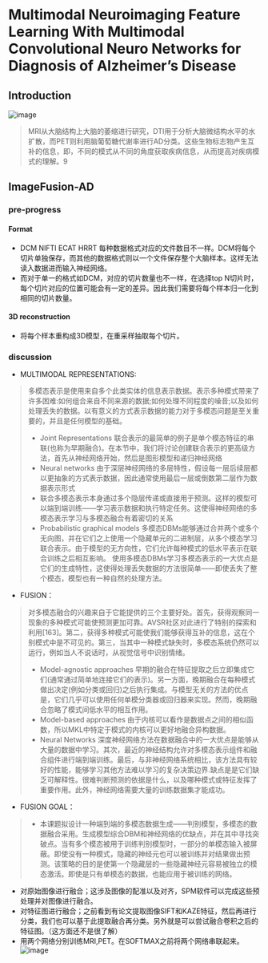 # Multimodal Neuroimaging Feature Learning With Multimodal Convolutional Neuro Networks for Diagnosis of Alzheimer’s Disease
## Introduction
![image](https://timgsa.baidu.com/timg?image&quality=80&size=b9999_10000&sec=1567352132330&di=1c3b7381caa9eddedc5c11b83b56d652&imgtype=0&src=http%3A%2F%2F5b0988e595225.cdn.sohucs.com%2Fimages%2F20181218%2F2fa4a33cadea4fd58609f104b31bd788.jpeg)
> MRI从大脑结构上大脑的萎缩进行研究，DTI用于分析大脑微结构水平的水扩散，而PET则利用脑葡萄糖代谢率进行AD分类。这些生物标志物产生互补的信息，即，不同的模式从不同的角度获取疾病信息，从而提高对疾病模式的理解。9
## ImageFusion-AD

### pre-progress
#### Format
  - DCM NIFTI ECAT HRRT
  每种数据格式对应的文件数目不一样。DCM将每个切片单独保存，而其他的数据格式则以一个文件保存整个大脑样本。这样无法读入数据进而输入神经网络。
  - 而对于单一的格式如DCM，对应的切片数量也不一样，在选择top N切片时，每个切片对应的位置可能会有一定的差异。因此我们需要将每个样本归一化到相同的切片数量。
#### 3D reconstruction
  - 将每个样本重构成3D模型，在重采样抽取每个切片。

### discussion
- MULTIMODAL REPRESENTATIONS:
> 多模态表示是使用来自多个此类实体的信息表示数据。表示多种模式带来了许多困难:如何组合来自不同来源的数据;如何处理不同程度的噪音;以及如何处理丢失的数据。以有意义的方式表示数据的能力对于多模态问题是至关重要的，并且是任何模型的基础。
>- Joint Representations
>联合表示的最简单的例子是单个模态特征的串联(也称为早期融合)。在本节中，我们将讨论创建联合表示的更高级方法，首先从神经网络开始，然后是图形模型和递归神经网络
>- Neural networks
>由于深层神经网络的多层特性，假设每一层后续层都以更抽象的方式表示数据，因此通常使用最后一层或倒数第二层作为数据表示形式
>- 联合多模态表示本身通过多个隐层传递或直接用于预测。这样的模型可以端到端训练——学习表示数据和执行特定任务。这使得神经网络的多模态表示学习与多模态融合有着密切的关系
>- Probabilistic graphical models
> 多模态DBMs能够通过合并两个或多个无向图，并在它们之上使用一个隐藏单元的二进制层，从多个模态学习联合表示。由于模型的无方向性，它们允许每种模式的低水平表示在联合训练之后相互影响。
> 使用多模态DBMs学习多模态表示的一大优点是它们的生成特性，这使得处理丢失数据的方法很简单——即使丢失了整个模态，模型也有一种自然的处理方法。


- FUSION：
>对多模态融合的兴趣来自于它能提供的三个主要好处。首先，获得观察同一现象的多种模式可能使预测更加可靠。AVSR社区对此进行了特别的探索和利用[163]。第二，获得多种模式可能使我们能够获得互补的信息，这在个别模式中是不可见的。第三，当其中一种模式缺失时，多模态系统仍然可以运行，例如当人不说话时，从视觉信号中识别情绪。
>- Model-agnostic approaches
>早期的融合在特征提取之后立即集成它们(通常通过简单地连接它们的表示)。另一方面，晚期融合在每种模式做出决定(例如分类或回归)之后执行集成。与模型无关的方法的优点是，它们几乎可以使用任何单模分类器或回归器来实现。然而，晚期融合忽略了模式间低水平的相互作用。
>- Model-based approaches
> 由于内核可以看作是数据点之间的相似函数，所以MKL中特定于模式的内核可以更好地融合异构数据。
>- Neural Networks
> 深度神经网络方法在数据融合中的一大优点是能够从大量的数据中学习。其次，最近的神经结构允许对多模态表示组件和融合组件进行端到端训练。最后，与非神经网络系统相比，该方法具有较好的性能，能够学习其他方法难以学习的复杂决策边界.缺点是是它们缺乏可解释性。很难判断预测的依据是什么，以及哪种模式或特征发挥了重要作用。此外，神经网络需要大量的训练数据集才能成功。

- FUSION GOAL：
>- 本课题拟设计一种端到端的多模态数据生成——判别模型，多模态的数据融合采用。生成模型综合DBM和神经网络的优缺点，并在其中寻找突破点。当有多个模态被用于训练判别模型时，一部分的单模态输入被屏蔽。即使没有一种模式，隐藏的神经元也可以被训练并对结果做出预测。该策略的目的是使第一个隐藏层的一些隐藏神经元容易被独立的模态激活。即使是只有单模态的数据，也能应用于被训练的网络。

- 对原始图像进行融合；这涉及图像的配准以及对齐，SPM软件可以完成这些预处理并对图像进行融合。
- 对特征图进行融合；之前看到有论文提取图像SIFT和KAZE特征，然后再进行分类，我们也可以基于此提取融合再分类。另外就是可以尝试融合卷积之后的特征图。（这方面还不是很了解）
- 用两个网络分别训练MRI,PET。在SOFTMAX之前将两个网络串联起来。
![image](https://i.loli.net/2018/12/18/5c18dc7cc6c10.png)
